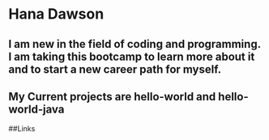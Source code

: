 # Hana Dawson

## I am new in the field of coding and programming. I am taking this bootcamp to learn more about it and to start a new career path for myself.

## My Current projects are hello-world and hello-world-java

##Links